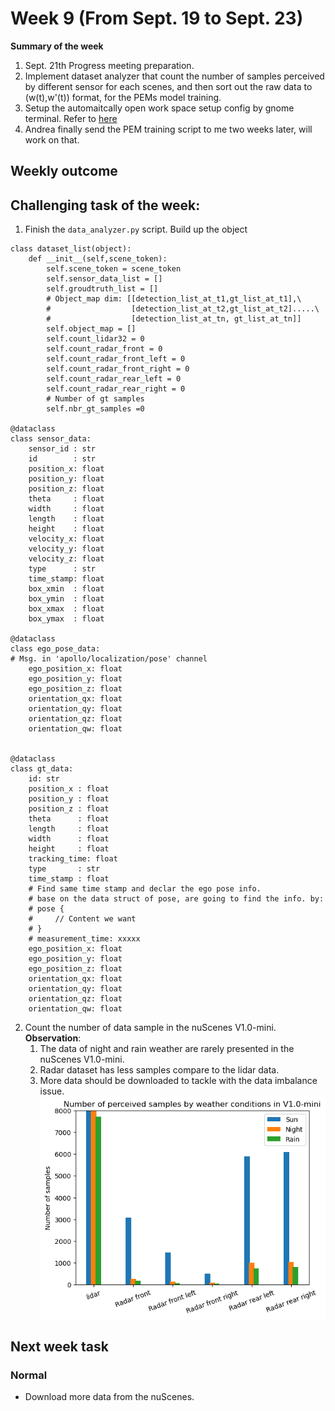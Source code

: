 # Week 9 (From Sept. 19 to Sept. 23)
**Summary of the week**  
1. Sept. 21th Progress meeting preparation.
2. Implement dataset analyzer that count the number of samples perceived by different sensor for each scenes, and then sort out the raw data to (w(t),w'(t)) format, for the PEMs model training. 
3. Setup the automaitcally open work space setup config by gnome terminal. Refer to [here](../../scripts/end_to_end_dataset_process_pipeline/auto-terminal-setup/workplace.txt)
4. Andrea finally send the PEM training script to me two weeks later, will work on that. 
## Weekly outcome
## Challenging task of the week:
1. Finish the `data_analyzer.py` script. Build up the object 
```
class dataset_list(object):
    def __init__(self,scene_token):
        self.scene_token = scene_token
        self.sensor_data_list = []
        self.groudtruth_list = []
        # Object_map dim: [[detection_list_at_t1,gt_list_at_t1],\
        #                  [detection_list_at_t2,gt_list_at_t2].....\
        #                  [detection_list_at_tn, gt_list_at_tn]]
        self.object_map = []
        self.count_lidar32 = 0
        self.count_radar_front = 0
        self.count_radar_front_left = 0
        self.count_radar_front_right = 0
        self.count_radar_rear_left = 0
        self.count_radar_rear_right = 0
        # Number of gt samples
        self.nbr_gt_samples =0

@dataclass
class sensor_data:
    sensor_id : str
    id        : str
    position_x: float 
    position_y: float 
    position_z: float
    theta     : float
    width     : float
    length    : float 
    height    : float
    velocity_x: float
    velocity_y: float
    velocity_z: float
    type      : str
    time_stamp: float
    box_xmin  : float 
    box_ymin  : float
    box_xmax  : float
    box_ymax  : float

@dataclass
class ego_pose_data:
# Msg. in 'apollo/localization/pose' channel
    ego_position_x: float
    ego_position_y: float
    ego_position_z: float
    orientation_qx: float
    orientation_qy: float
    orientation_qz: float
    orientation_qw: float


@dataclass
class gt_data:
    id: str
    position_x : float
    position_y : float
    position_z : float
    theta      : float
    length     : float
    width      : float
    height     : float
    tracking_time: float
    type       : str
    time_stamp : float
    # Find same time stamp and declar the ego pose info.
    # base on the data struct of pose, are going to find the info. by:
    # pose {
    #     // Content we want 
    # }
    # measurement_time: xxxxx 
    ego_position_x: float
    ego_position_y: float
    ego_position_z: float
    orientation_qx: float
    orientation_qy: float
    orientation_qz: float
    orientation_qw: float
```
2. Count the number of data sample in the nuScenes V1.0-mini. 
   **Observation**:  
   1. The data of night and rain weather are rarely presented in the nuScenes V1.0-mini.  
   2. Radar dataset has less samples compare to the lidar data.  
   3. More data should be downloaded to tackle with the data imbalance issue.  
![](../images/nuscenes_mini_dataset_count.png)
## Next week task
### Normal
- Download more data from the nuScenes.